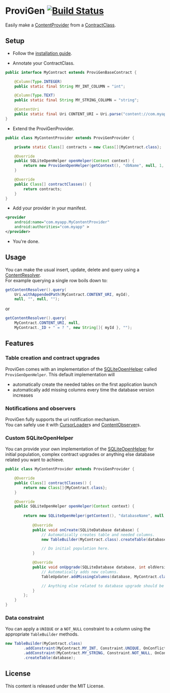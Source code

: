 # ProviGen [![Build Status](https://travis-ci.org/TimotheeJeannin/ProviGen.png?branch=master)](https://travis-ci.org/TimotheeJeannin/ProviGen)

Easily make a [ContentProvider] from a [ContractClass].    

## Setup

* Follow the [installation guide](https://github.com/TimotheeJeannin/ProviGen/wiki/Installation-Guide).

* Annotate your ContractClass.

```java
public interface MyContract extends ProviGenBaseContract {

	@Column(Type.INTEGER)
	public static final String MY_INT_COLUMN = "int";

	@Column(Type.TEXT)
	public static final String MY_STRING_COLUMN = "string";

	@ContentUri
	public static final Uri CONTENT_URI = Uri.parse("content://com.myapp/table_name");
}
```

* Extend the ProviGenProvider.

```java
public class MyContentProvider extends ProviGenProvider {

    private static Class[] contracts = new Class[]{MyContract.class};

    @Override
    public SQLiteOpenHelper openHelper(Context context) {
        return new ProviGenOpenHelper(getContext(), "dbName", null, 1, contracts);
    }

    @Override
    public Class[] contractClasses() {
        return contracts;
    }
}
```

* Add your provider in your manifest.

```xml
<provider
    android:name="com.myapp.MyContentProvider"
    android:authorities="com.myapp" >
</provider>
```

* You're done.

## Usage

You can make the usual insert, update, delete and query using a [ContentResolver].    
For example querying a single row boils down to:
```java
getContentResolver().query(	
	Uri.withAppendedPath(MyContract.CONTENT_URI, myId),
	null, "", null, "");
```
or 
```java
getContentResolver().query(
	MyContract.CONTENT_URI, null, 
	MyContract._ID + " = ? ", new String[]{ myId }, "");
```

## Features

### Table creation and contract upgrades

ProviGen comes with an implementation of the [SQLiteOpenHelper] called `ProviGenOpenHelper`.
This default implementation will

* automatically create the needed tables on the first application launch
* automatically add missing columns every time the database version increases

### Notifications and observers

ProviGen fully supports the uri notification mechanism.   
You can safely use it with [CursorLoader]s and [ContentObserver]s.

### Custom SQLiteOpenHelper

You can provide your own implementation of the [SQLiteOpenHelper] for initial population, complex contract upgrades
or anything else database related you want to achieve.

```java
public class MyContentProvider extends ProviGenProvider {

    @Override
    public Class[] contractClasses() {
        return new Class[]{MyContract.class};
    }

    @Override
    public SQLiteOpenHelper openHelper(Context context) {
    
        return new SQLiteOpenHelper(getContext(), "databaseName", null, 1) {
        
            @Override
            public void onCreate(SQLiteDatabase database) {
                // Automatically creates table and needed columns.
                new TableBuilder(MyContract.class).createTable(database);

                // Do initial population here.
            }

            @Override
            public void onUpgrade(SQLiteDatabase database, int oldVersion, int newVersion) {
                // Automatically adds new columns.
                TableUpdater.addMissingColumns(database, MyContract.class);

                // Anything else related to database upgrade should be done here.
            }
        };
    }
}
```

### Data constraint

You can apply a `UNIQUE` or a `NOT_NULL` constraint to a column using the appropriate `TableBuilder` methods.

```java
new TableBuilder(MyContract.class)
        .addConstraint(MyContract.MY_INT, Constraint.UNIQUE, OnConflict.ABORT)
        .addConstraint(MyContract.MY_STRING, Constraint.NOT_NULL, OnConflict.IGNORE)
        .createTable(database);
```

## License

This content is released under the MIT License.

[SQLiteOpenHelper]: https://developer.android.com/reference/android/database/sqlite/SQLiteOpenHelper.html

[ContentObserver]: https://developer.android.com/reference/android/database/ContentObserver.html

[CursorLoader]: http://developer.android.com/reference/android/content/CursorLoader.html

[ContentProvider]: https://developer.android.com/reference/android/content/ContentProvider.html

[ContractClass]: http://developer.android.com/guide/topics/providers/content-provider-basics.html#ContractClasses

[ContentResolver]: https://developer.android.com/reference/android/content/ContentResolver.html
